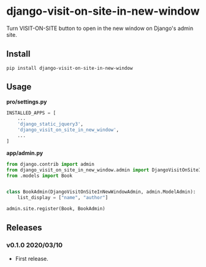 # django-visit-on-site-in-new-window

Turn VISIT-ON-SITE button to open in the new window on Django's admin site.

## Install

```shell
pip install django-visit-on-site-in-new-window
```

## Usage

**pro/settings.py**

```python
INSTALLED_APPS = [
    ...
    'django_static_jquery3',
    'django_visit_on_site_in_new_window',
    ...
]
```

**app/admin.py**

```python
from django.contrib import admin
from django_visit_on_site_in_new_window.admin import DjangoVisitOnSiteInNewWindowAdmin
from .models import Book


class BookAdmin(DjangoVisitOnSiteInNewWindowAdmin, admin.ModelAdmin):
    list_display = ["name", "author"]

admin.site.register(Book, BookAdmin)
```

## Releases

### v0.1.0 2020/03/10

- First release.